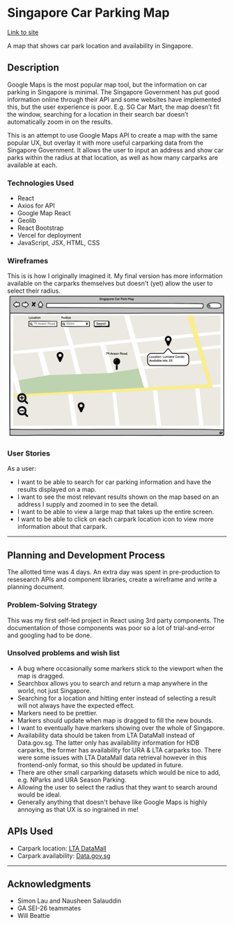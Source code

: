 # Singapore Car Parking Map
[Link to site](https://ga-project2-react-app.vercel.app/ "Link to site") 

A map that shows car park location and availability in Singapore.

## Description

Google Maps is the most popular map tool, but the information on car parking in Singapore is minimal. The Singapore Government has put good information online through their API and some websites have implemented this, but the user experience is poor. E.g. SG Car Mart, the map doesn’t fit the window, searching for a location in their search bar doesn’t automatically zoom in on the results.

This is an attempt to use Google Maps API to create a map with the same popular UX, but overlay it with more useful carparking data from the Singapore Government.
It allows the user to input an address and show car parks within the radius at that location, as well as how many carparks are available at each.

### Technologies Used
- React
- Axios for API
- Google Map React
- Geolib
- React Bootstrap
- Vercel for deployment
- JavaScript, JSX, HTML, CSS

### Wireframes

This is is how I originally imagined it. My final version has more information available on the carparks themselves but doesn't (yet) allow the user to select their radius.
![Wireframe](/documentation/Wireframe.png)

### User Stories

As a user:
- I want to be able to search for car parking information and have the results displayed on a map.
- I want to see the most relevant results shown on the map based on an address I supply and zoomed in to see the detail.
- I want to be able to view a large map that takes up the entire screen.
- I want to be able to click on each carpark location icon to view more information about that carpark.


---

## Planning and Development Process

The allotted time was 4 days. An extra day was spent in pre-production to resesearch APIs and component libraries, create a wireframe and write a planning document.

### Problem-Solving Strategy

This was my first self-led project in React using 3rd party components. The documentation of those components was poor so a lot of trial-and-error and googling had to be done.

### Unsolved problems and wish list

- A bug where occasionally some markers stick to the viewport when the map is dragged.
- Searchbox allows you to search and return a map anywhere in the world, not just Singapore.
- Searching for a location and hitting enter instead of selecting a result will not always have the expected effect.
- Markers need to be prettier.
- Markers should update when map is dragged to fill the new bounds.
- I want to eventually have markers showing over the whole of Singapore.
- Availability data should be taken from LTA DataMall instead of Data.gov.sg. The latter only has availability information for HDB carparks, the former has availability for URA & LTA carparks too. There were some issues with LTA DataMall data retrieval however in this frontend-only format, so this should be updated in future.
- There are other small carparking datasets which would be nice to add, e.g. NParks and URA Season Parking.
- Allowing the user to select the radius that they want to search around would be ideal.
- Generally anything that doesn't behave like Google Maps is highly annoying as that UX is so ingrained in me!

## APIs Used

- Carpark location: [LTA DataMall](https://www.mytransport.sg/content/mytransport/home/dataMall/dynamic-data.html#Traffic "LTA DataMall")
- Carpark availability: [Data.gov.sg](https://data.gov.sg/dataset/carpark-availability "Data.gov.sg")

---

## Acknowledgments
- Simon Lau and Nausheen Salauddin
- GA SEI-26 teammates
- Will Beattie
